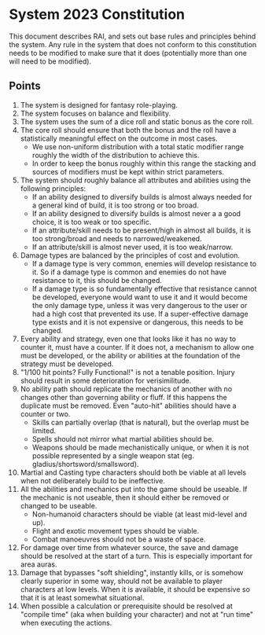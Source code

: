 # System 2023 Constitution

This document describes RAI, and sets out base rules and principles behind the system. Any rule in the system that does not conform to this constitution needs to be modified to make sure that it does (potentially more than one will need to be modified).

## Points
1. The system is designed for fantasy role-playing.
2. The system focuses on balance and flexibility.
3. The system uses the sum of a dice roll and static bonus as the core roll.
4. The core roll should ensure that both the bonus and the roll have a statistically meaningful effect on the outcome in most cases.
    - We use non-uniform distribution with a total static modifier range roughly the width of the distribution to achieve this.
    - In order to keep the bonus roughly within this range the stacking and sources of modifiers must be kept within strict parameters.
5. The system should roughly balance all attributes and abilities using the following principles:
    - If an ability designed to diversify builds is almost always needed for a general kind of build, it is too strong or too broad.
    - If an ability designed to diversify builds is almost never a a good choice, it is too weak or too specific.
    - If an attribute/skill needs to be present/high in almost all builds, it is too strong/broad and needs to narrowed/weakened.
    - If an attribute/skill is almost never used, it is too weak/narrow.
6. Damage types are balanced by the principles of cost and evolution.
    - If a damage type is very common, enemies will develop resistance to it. So if a damage type is common and enemies do not have resistance to it, this should be changed.
    - If a damage type is so fundamentally effective that resistance cannot be developed, everyone would want to use it and it would become the only damage type, unless it was very dangerous to the user or had a high cost that prevented its use. If a super-effective damage type exists and it is not expensive or dangerous, this needs to be changed.
7. Every ability and strategy, even one that looks like it has no way to counter it, must have a counter. If it does not, a mechanism to allow one must be developed, or the ability or abilities at the foundation of the strategy must be developed.
8. "1/100 hit points? Fully Functional!" is not a tenable position. Injury should result in some deterioration for verisimilitude.
9. No ability path should replicate the mechanics of another with no changes other than governing ability or fluff. If this happens the duplicate must be removed. Even "auto-hit" abilities should have a counter or two.
    - Skills can partially overlap (that is natural), but the overlap must be limited.
    - Spells should not mirror what martial abilities should be.
    - Weapons should be made mechanistically unique, or when it is not possible represented by a single weapon stat (eg. gladius/shortsword/smallsword).
10. Martial and Casting type characters should both be viable at all levels when not deliberately build to be ineffective.
11. All the abilities and mechanics put into the game should be useable. If the mechanic is not useable, then it should either be removed or changed to be useable.
    - Non-humanoid characters should be viable (at least mid-level and up).
    - Flight and exotic movement types should be viable.
    - Combat manoeuvres should not be a waste of space.
12. For damage over time from whatever source, the save and damage should be resolved at the start of a turn. This is especially important for area auras.
13. Damage that bypasses "soft shielding", instantly kills, or is somehow clearly superior in some way, should not be available to player characters at low levels. When it is available, it should be expensive so that it is at least somewhat situational.
14. When possible a calculation or prerequisite should be resolved at "compile time" (aka when building your character) and not at "run time" when executing the actions.
